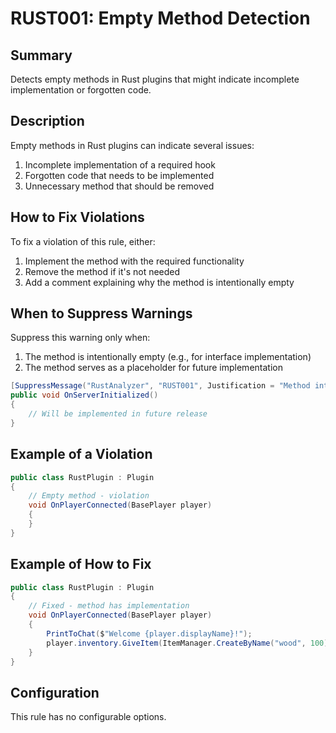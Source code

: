 # RUST001: Empty Method Detection

## Summary
Detects empty methods in Rust plugins that might indicate incomplete implementation or forgotten code.

## Description
Empty methods in Rust plugins can indicate several issues:
1. Incomplete implementation of a required hook
2. Forgotten code that needs to be implemented
3. Unnecessary method that should be removed

## How to Fix Violations
To fix a violation of this rule, either:
1. Implement the method with the required functionality
2. Remove the method if it's not needed
3. Add a comment explaining why the method is intentionally empty

## When to Suppress Warnings
Suppress this warning only when:
1. The method is intentionally empty (e.g., for interface implementation)
2. The method serves as a placeholder for future implementation

```csharp
[SuppressMessage("RustAnalyzer", "RUST001", Justification = "Method intentionally left empty for future implementation")]
public void OnServerInitialized()
{
    // Will be implemented in future release
}
```

## Example of a Violation

```csharp
public class RustPlugin : Plugin
{
    // Empty method - violation
    void OnPlayerConnected(BasePlayer player)
    {
    }
}
```

## Example of How to Fix

```csharp
public class RustPlugin : Plugin
{
    // Fixed - method has implementation
    void OnPlayerConnected(BasePlayer player)
    {
        PrintToChat($"Welcome {player.displayName}!");
        player.inventory.GiveItem(ItemManager.CreateByName("wood", 100));
    }
}
```

## Configuration
This rule has no configurable options.
